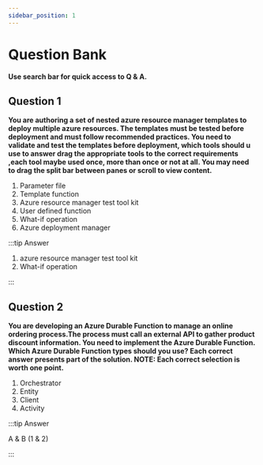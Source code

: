 ```yaml
---
sidebar_position: 1
---
```


# Question Bank

**Use search bar for quick access to Q & A.**

## Question 1

**You are authoring a set of nested azure resource manager templates to deploy multiple azure resources. The templates must be tested before deployment and must follow recommended practices. You need to validate and test the templates before deployment, which tools should u use to answer drag the appropriate tools to the correct requirements ,each tool maybe used once, more than once or not at all. You may need to drag the split bar between panes or scroll to view content.**

1. Parameter file
2. Template function
3. Azure resource manager test tool kit
4. User defined function
5. What-if operation
6. Azure deployment manager

:::tip Answer

1. azure resource manager test tool kit
2. What-if operation

:::


## Question 2

**You are developing an Azure Durable Function to manage an online ordering process.The process must call an external API to gather product discount information. You need to implement the Azure Durable Function. Which Azure Durable Function types should you use? Each correct answer presents part of the solution. NOTE: Each correct selection is worth one point.**

1. Orchestrator
2. Entity
3. Client
4. Activity


:::tip Answer

A & B (1 & 2)

:::




